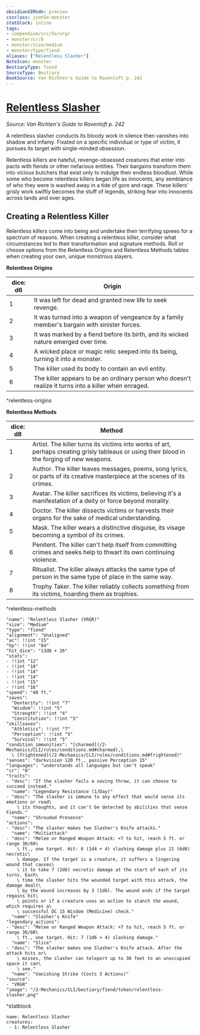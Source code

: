 ```yaml
---
obsidianUIMode: preview
cssclass: json5e-monster
statblock: inline
tags:
- compendium/src/5e/vrgr
- monster/cr/8
- monster/size/medium
- monster/type/fiend
aliases: ["Relentless Slasher"]
NoteIcon: monster
BestiaryType: fiend
SourceType: Bestiary
BookSource: Van Richten's Guide to Ravenloft p. 242
---
```

# [Relentless Slasher](2-Mechanics/CLI/bestiary/fiend/relentless-slasher-vrgr.md)
*Source: Van Richten's Guide to Ravenloft p. 242*  

A relentless slasher conducts its bloody work in silence then vanishes into shadow and infamy. Fixated on a specific individual or type of victim, it pursues its target with single-minded obsession.

Relentless killers are hateful, revenge-obsessed creatures that enter into pacts with fiends or other nefarious entities. Their bargains transform them into vicious butchers that exist only to indulge their endless bloodlust. While some who become relentless killers began life as innocents, any semblance of who they were is washed away in a tide of gore and rage. These killers' grisly work swiftly becomes the stuff of legends, striking fear into innocents across lands and over ages.

## Creating a Relentless Killer

Relentless killers come into being and undertake their terrifying sprees for a spectrum of reasons. When creating a relentless killer, consider what circumstances led to their transformation and signature methods. Roll or choose options from the Relentless Origins and Relentless Methods tables when creating your own, unique monstrous slayers.

**Relentless Origins**

| dice: d6 | Origin |
|----------|--------|
| 1 | It was left for dead and granted new life to seek revenge. |
| 2 | It was turned into a weapon of vengeance by a family member's bargain with sinister forces. |
| 3 | It was marked by a fiend before its birth, and its wicked nature emerged over time. |
| 4 | A wicked place or magic relic seeped into its being, turning it into a monster. |
| 5 | The killer used its body to contain an evil entity. |
| 6 | The killer appears to be an ordinary person who doesn't realize it turns into a killer when enraged. |
^relentless-origins

**Relentless Methods**

| dice: d8 | Method |
|----------|--------|
| 1 | Artist. The killer turns its victims into works of art, perhaps creating grisly tableaus or using their blood in the forging of new weapons. |
| 2 | Author. The killer leaves messages, poems, song lyrics, or parts of its creative masterpiece at the scenes of its crimes. |
| 3 | Avatar. The killer sacrifices its victims, believing it's a manifestation of a deity or force beyond morality. |
| 4 | Doctor. The killer dissects victims or harvests their organs for the sake of medical understanding. |
| 5 | Mask. The killer wears a distinctive disguise, its visage becoming a symbol of its crimes. |
| 6 | Penitent. The killer can't help itself from committing crimes and seeks help to thwart its own continuing violence. |
| 7 | Ritualist. The killer always attacks the same type of person in the same type of place in the same way. |
| 8 | Trophy Taker. The killer reliably collects something from its victims, hoarding them as trophies. |
^relentless-methods

```statblock
"name": "Relentless Slasher (VRGR)"
"size": "Medium"
"type": "fiend"
"alignment": "Unaligned"
"ac": !!int "15"
"hp": !!int "84"
"hit_dice": "13d8 + 26"
"stats":
- !!int "12"
- !!int "18"
- !!int "14"
- !!int "14"
- !!int "15"
- !!int "16"
"speed": "40 ft."
"saves":
  "Dexterity": !!int "7"
  "Wisdom": !!int "5"
  "Strength": !!int "4"
  "Constitution": !!int "5"
"skillsaves":
  "Athletics": !!int "7"
  "Perception": !!int "5"
  "Survival": !!int "5"
"condition_immunities": "[charmed](/2-Mechanics/CLI/rules/conditions.md#charmed),\
  \ [frightened](/2-Mechanics/CLI/rules/conditions.md#frightened)"
"senses": "darkvision 120 ft., passive Perception 15"
"languages": "understands all languages but can't speak"
"cr": "8"
"traits":
- "desc": "If the slasher fails a saving throw, it can choose to succeed instead."
  "name": "Legendary Resistance (1/Day)"
- "desc": "The slasher is immune to any effect that would sense its emotions or read\
    \ its thoughts, and it can't be detected by abilities that sense Fiends."
  "name": "Shrouded Presence"
"actions":
- "desc": "The slasher makes two Slasher's Knife attacks."
  "name": "Multiattack"
- "desc": "Melee or Ranged Weapon Attack: +7 to hit, reach 5 ft. or range 30/60\
    \ ft., one target. Hit: 6 (1d4 + 4) slashing damage plus 21 (6d6) necrotic\
    \ damage. If the target is a creature, it suffers a lingering wound that causes\
    \ it to take 7 (2d6) necrotic damage at the start of each of its turns. Each\
    \ time the slasher hits the wounded target with this attack, the damage dealt\
    \ by the wound increases by 3 (1d6). The wound ends if the target regains hit\
    \ points or if a creature uses an action to stanch the wound, which requires a\
    \ successful DC 15 Wisdom (Medicine) check."
  "name": "Slasher's Knife"
"legendary_actions":
- "desc": "Melee or Ranged Weapon Attack: +7 to hit, reach 5 ft. or range 30/60\
    \ ft., one target. Hit: 7 (1d6 + 4) slashing damage."
  "name": "Slice"
- "desc": "The slasher makes one Slasher's Knife attack. After the attack hits or\
    \ misses, the slasher can teleport up to 30 feet to an unoccupied space it can\
    \ see."
  "name": "Vanishing Strike (Costs 3 Actions)"
"source":
- "VRGR"
"image": "/2-Mechanics/CLI/bestiary/fiend/token/relentless-slasher.png"
```
^statblock

```encounter-table
name: Relentless Slasher
creatures:
 - 1: Relentless Slasher
```